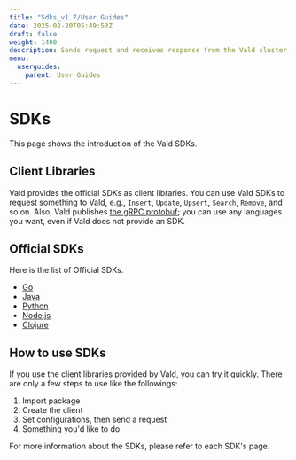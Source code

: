 ```yaml
---
title: "Sdks_v1.7/User Guides"
date: 2025-02-20T05:49:53Z
draft: false
weight: 1400
description: Sends request and receives response from the Vald cluster
menu:
  userguides:
    parent: User Guides
---
```


# SDKs

This page shows the introduction of the Vald SDKs.

## Client Libraries

Vald provides the official SDKs as client libraries.
You can use Vald SDKs to request something to Vald, e.g., `Insert`, `Update`, `Upsert`, `Search`, `Remove`, and so on.
Also, Vald publishes [the gRPC protobuf](https://github.com/vdaas/vald/tree/main/apis/proto/v1); you can use any languages you want, even if Vald does not provide an SDK.

## Official SDKs

Here is the list of Official SDKs.

- [Go](https://github.com/vdaas/vald-client-go)
- [Java](https://github.com/vdaas/vald-client-java)
- [Python](https://github.com/vdaas/vald-client-python)
- [Node.js](https://github.com/vdaas/vald-client-node)
- [Clojure](https://github.com/vdaas/vald-client-clj)

## How to use SDKs

If you use the client libraries provided by Vald, you can try it quickly.
There are only a few steps to use like the followings:

1. Import package
1. Create the client
1. Set configurations, then send a request
1. Something you'd like to do

For more information about the SDKs, please refer to each SDK's page.
